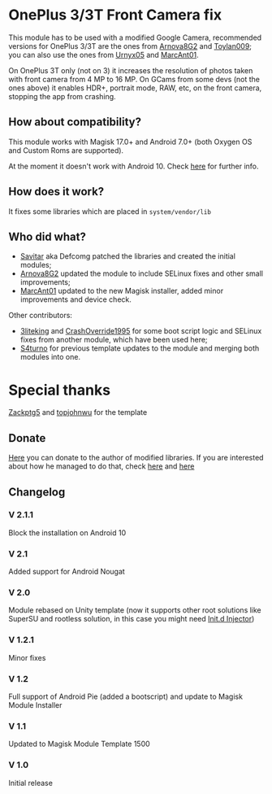 # OnePlus 3/3T Front Camera fix

This module has to be used with a modified Google Camera, recommended versions for OnePlus 3/3T are the ones from [Arnova8G2](https://www.celsoazevedo.com/files/android/google-camera/dev-arnova8G2/) and [Toylan009](https://www.celsoazevedo.com/files/android/google-camera/dev-tolyan009/); you can also use the ones from [Urnyx05](https://www.celsoazevedo.com/files/android/google-camera/dev-urnyx05/) and [MarcAnt01](https://www.celsoazevedo.com/files/android/google-camera/dev-marcant01/).

On OnePlus 3T only (not on 3) it increases the resolution of photos taken with front camera from 4 MP to 16 MP.
On GCams from some devs (not the ones above) it enables HDR+, portrait mode, RAW, etc, on the front camera, stopping the app from crashing.

## How about compatibility?

This module works with Magisk 17.0+ and Android 7.0+ (both Oxygen OS and Custom Roms are supported).

At the moment it doesn't work with Android 10. Check [here](https://github.com/Magisk-Modules-Repo/op3frontcamfix/issues/2) for further info.

## How does it work?

It fixes some libraries which are placed in ``` system/vendor/lib ```

## Who did what?

- [Savitar](https://forum.xda-developers.com/member.php?u=377973) aka Defcomg patched the libraries and created the initial modules;
- [Arnova8G2](https://forum.xda-developers.com/member.php?u=4860033) updated the module to include SELinux fixes and other small improvements;
- [MarcAnt01](https://forum.xda-developers.com/member.php?u=9262827) updated to the new Magisk installer, added minor improvements and device check.

Other contributors:
- [3liteking](https://forum.xda-developers.com/member.php?u=7606633) and [CrashOverride1995](https://forum.xda-developers.com/member.php?u=4691396) for some boot script logic and SELinux fixes from another module, which have been used here;
- [S4turno](https://forum.xda-developers.com/member.php?u=4487956) for previous template updates to the module and merging both modules into one.

# Special thanks

[Zackptg5](https://github.com/Zackptg5) and [topjohnwu](https://github.com/topjohnwu) for the template

## Donate
[Here](https://www.paypal.me/GeorgeKiarie) you can donate to the author of modified libraries. If you are interested about how he managed to do that, check [here](https://www.celsoazevedo.com/files/android/f/defcomg_imx179.mp4) and [here](https://www.celsoazevedo.com/files/android/f/defcomg_imx371.mp4)

## Changelog

### V 2.1.1

Block the installation on Android 10

### V 2.1

Added support for Android Nougat

### V 2.0
Module rebased on Unity template (now it supports other root solutions like SuperSU and rootless solution, in this case you might need [Init.d Injector](https://forum.xda-developers.com/android/software-hacking/mod-universal-init-d-injector-wip-t3692105))

### V 1.2.1

Minor fixes

### V 1.2

Full support of Android Pie (added a bootscript) and update to Magisk Module Installer

### V 1.1

Updated to Magisk Module Template 1500

### V 1.0

Initial release
